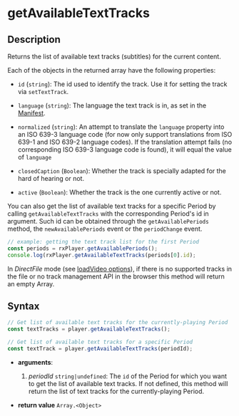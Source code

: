 # getAvailableTextTracks

## Description

Returns the list of available text tracks (subtitles) for the current content.

Each of the objects in the returned array have the following properties:

- `id` (`string`): The id used to identify the track. Use it for
  setting the track via `setTextTrack`.

- `language` (`string`): The language the text track is in, as set in the
  [Manifest](../../Getting_Started/Glossary.md#manifest).

- `normalized` (`string`): An attempt to translate the `language`
  property into an ISO 639-3 language code (for now only support translations
  from ISO 639-1 and ISO 639-2 language codes). If the translation attempt
  fails (no corresponding ISO 639-3 language code is found), it will equal the
  value of `language`

- `closedCaption` (`Boolean`): Whether the track is specially adapted for
  the hard of hearing or not.

- `active` (`Boolean`): Whether the track is the one currently active or
  not.

You can also get the list of available text tracks for a specific Period by
calling `getAvailableTextTracks` with the corresponding Period's id in
argument.
Such id can be obtained through the `getAvailablePeriods` method, the
`newAvailablePeriods` event or the `periodChange` event.

```js
// example: getting the text track list for the first Period
const periods = rxPlayer.getAvailablePeriods();
console.log(rxPlayer.getAvailableTextTracks(periods[0].id);
```

<div class="warning">
In <i>DirectFile</i> mode (see <a
href="../Loading_a_Content.md#transport">loadVideo options</a>), if there is no
supported tracks in the file or no track management API in the browser this
method will return an empty Array.
</div>

## Syntax

```js
// Get list of available text tracks for the currently-playing Period
const textTracks = player.getAvailableTextTracks();

// Get list of available text tracks for a specific Period
const textTrack = player.getAvailableTextTracks(periodId);
```

 - **arguments**:

   1. _periodId_ `string|undefined`: The `id` of the Period for which you want
      to get the list of available text tracks.
      If not defined, this method will return the list of text tracks for the
      currently-playing Period.

 - **return value** `Array.<Object>`
